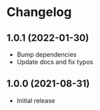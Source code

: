 # Changelog

## 1.0.1 (2022-01-30)

- Bump dependencies
- Update docs and fix typos

## 1.0.0 (2021-08-31)

- Initial release
